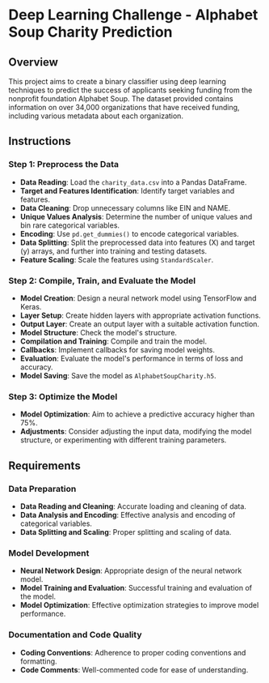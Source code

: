 # Deep Learning Challenge - Alphabet Soup Charity Prediction

## Overview

This project aims to create a binary classifier using deep learning techniques to predict the success of applicants seeking funding from the nonprofit foundation Alphabet Soup. The dataset provided contains information on over 34,000 organizations that have received funding, including various metadata about each organization.

## Instructions

### Step 1: Preprocess the Data

- **Data Reading**: Load the `charity_data.csv` into a Pandas DataFrame.
- **Target and Features Identification**: Identify target variables and features.
- **Data Cleaning**: Drop unnecessary columns like EIN and NAME.
- **Unique Values Analysis**: Determine the number of unique values and bin rare categorical variables.
- **Encoding**: Use `pd.get_dummies()` to encode categorical variables.
- **Data Splitting**: Split the preprocessed data into features (X) and target (y) arrays, and further into training and testing datasets.
- **Feature Scaling**: Scale the features using `StandardScaler`.

### Step 2: Compile, Train, and Evaluate the Model

- **Model Creation**: Design a neural network model using TensorFlow and Keras.
- **Layer Setup**: Create hidden layers with appropriate activation functions.
- **Output Layer**: Create an output layer with a suitable activation function.
- **Model Structure**: Check the model's structure.
- **Compilation and Training**: Compile and train the model.
- **Callbacks**: Implement callbacks for saving model weights.
- **Evaluation**: Evaluate the model's performance in terms of loss and accuracy.
- **Model Saving**: Save the model as `AlphabetSoupCharity.h5`.

### Step 3: Optimize the Model

- **Model Optimization**: Aim to achieve a predictive accuracy higher than 75%.
- **Adjustments**: Consider adjusting the input data, modifying the model structure, or experimenting with different training parameters.

## Requirements

### Data Preparation

- **Data Reading and Cleaning**: Accurate loading and cleaning of data.
- **Data Analysis and Encoding**: Effective analysis and encoding of categorical variables.
- **Data Splitting and Scaling**: Proper splitting and scaling of data.

### Model Development

- **Neural Network Design**: Appropriate design of the neural network model.
- **Model Training and Evaluation**: Successful training and evaluation of the model.
- **Model Optimization**: Effective optimization strategies to improve model performance.

### Documentation and Code Quality

- **Coding Conventions**: Adherence to proper coding conventions and formatting.
- **Code Comments**: Well-commented code for ease of understanding.

